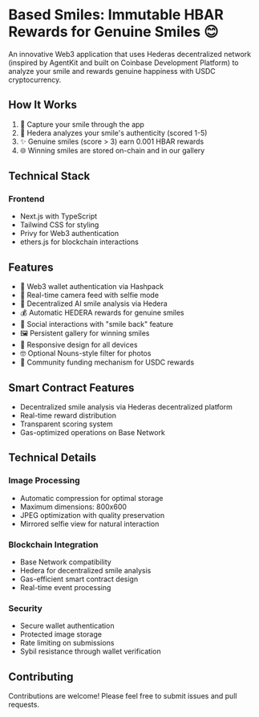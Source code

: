 # Based Smiles: Immutable HBAR Rewards for Genuine Smiles 😊

An innovative Web3 application that uses Hederas decentralized network (inspired by AgentKit and built on Coinbase Development Platform) to analyze your smile and rewards genuine happiness with USDC cryptocurrency. 

## How It Works

1. 📸 Capture your smile through the app
2. 🤖 Hedera analyzes your smile's authenticity (scored 1-5)
3. ✨ Genuine smiles (score > 3) earn 0.001 HBAR rewards
4. 🌐 Winning smiles are stored on-chain and in our gallery

## Technical Stack

### Frontend
- Next.js with TypeScript
- Tailwind CSS for styling
- Privy for Web3 authentication
- ethers.js for blockchain interactions

## Features

- 🔐 Web3 wallet authentication via Hashpack
- 📸 Real-time camera feed with selfie mode
- 🤖 Decentralized AI smile analysis via Hedera
- 💰 Automatic HEDERA rewards for genuine smiles
- 👥 Social interactions with "smile back" feature
- 🖼️ Persistent gallery for winning smiles
- 📱 Responsive design for all devices
- 🤓 Optional Nouns-style filter for photos
- 💝 Community funding mechanism for USDC rewards

## Smart Contract Features

- Decentralized smile analysis via Hederas decentralized platform
- Real-time reward distribution
- Transparent scoring system
- Gas-optimized operations on Base Network

## Technical Details

### Image Processing
- Automatic compression for optimal storage
- Maximum dimensions: 800x600
- JPEG optimization with quality preservation
- Mirrored selfie view for natural interaction

### Blockchain Integration
- Base Network compatibility
- Hedera for decentralized smile analysis
- Gas-efficient smart contract design
- Real-time event processing

### Security
- Secure wallet authentication
- Protected image storage
- Rate limiting on submissions
- Sybil resistance through wallet verification

## Contributing

Contributions are welcome! Please feel free to submit issues and pull requests.
